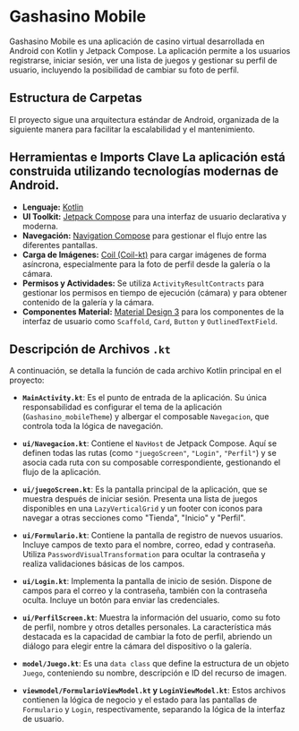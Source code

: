 # Gashasino Mobile

Gashasino Mobile es una aplicación de casino virtual desarrollada en Android con Kotlin y Jetpack Compose. La aplicación permite a los usuarios registrarse, iniciar sesión, ver una lista de juegos y gestionar su perfil de usuario, incluyendo la posibilidad de cambiar su foto de perfil.

## Estructura de Carpetas

El proyecto sigue una arquitectura estándar de Android, organizada de la siguiente manera para facilitar la escalabilidad y el mantenimiento.

## Herramientas e Imports Clave La aplicación está construida utilizando tecnologías modernas de Android.

*   **Lenguaje:** [Kotlin](https://kotlinlang.org/)
*   **UI Toolkit:** [Jetpack Compose](https://developer.android.com/jetpack/compose) para una interfaz de usuario declarativa y moderna.
*   **Navegación:** [Navigation Compose](https://developer.android.com/jetpack/compose/navigation) para gestionar el flujo entre las diferentes pantallas.
*   **Carga de Imágenes:** [Coil (Coil-kt)](https://coil-kt.github.io/coil/) para cargar imágenes de forma asíncrona, especialmente para la foto de perfil desde la galería o la cámara.
*   **Permisos y Actividades:** Se utiliza `ActivityResultContracts` para gestionar los permisos en tiempo de ejecución (cámara) y para obtener contenido de la galería y la cámara.
*   **Componentes Material:** [Material Design 3](https://m3.material.io/) para los componentes de la interfaz de usuario como `Scaffold`, `Card`, `Button` y `OutlinedTextField`.

## Descripción de Archivos `.kt`

A continuación, se detalla la función de cada archivo Kotlin principal en el proyecto:

*   **`MainActivity.kt`**: Es el punto de entrada de la aplicación. Su única responsabilidad es configurar el tema de la aplicación (`Gashasino_mobileTheme`) y albergar el composable `Navegacion`, que controla toda la lógica de navegación.

*   **`ui/Navegacion.kt`**: Contiene el `NavHost` de Jetpack Compose. Aquí se definen todas las rutas (como `"juegoScreen"`, `"Login"`, `"Perfil"`) y se asocia cada ruta con su composable correspondiente, gestionando el flujo de la aplicación.

*   **`ui/juegoScreen.kt`**: Es la pantalla principal de la aplicación, que se muestra después de iniciar sesión. Presenta una lista de juegos disponibles en una `LazyVerticalGrid` y un footer con iconos para navegar a otras secciones como "Tienda", "Inicio" y "Perfil".

*   **`ui/Formulario.kt`**: Contiene la pantalla de registro de nuevos usuarios. Incluye campos de texto para el nombre, correo, edad y contraseña. Utiliza `PasswordVisualTransformation` para ocultar la contraseña y realiza validaciones básicas de los campos.

*   **`ui/Login.kt`**: Implementa la pantalla de inicio de sesión. Dispone de campos para el correo y la contraseña, también con la contraseña oculta. Incluye un botón para enviar las credenciales.

*   **`ui/PerfilScreen.kt`**: Muestra la información del usuario, como su foto de perfil, nombre y otros detalles personales. La característica más destacada es la capacidad de cambiar la foto de perfil, abriendo un diálogo para elegir entre la cámara del dispositivo o la galería.

*   **`model/Juego.kt`**: Es una `data class` que define la estructura de un objeto `Juego`, conteniendo su nombre, descripción e ID del recurso de imagen.

*   **`viewmodel/FormularioViewModel.kt` y `LoginViewModel.kt`**: Estos archivos contienen la lógica de negocio y el estado para las pantallas de `Formulario` y `Login`, respectivamente, separando la lógica de la interfaz de usuario.
